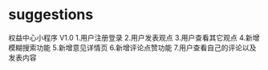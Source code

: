 # suggestions
权益中心小程序
V1.0
1.用户注册登录
2.用户发表观点
3.用户查看其它观点
4.新增模糊搜索功能
5.新增意见详情页
6.新增评论点赞功能
7.用户查看自己的评论以及发表内容

